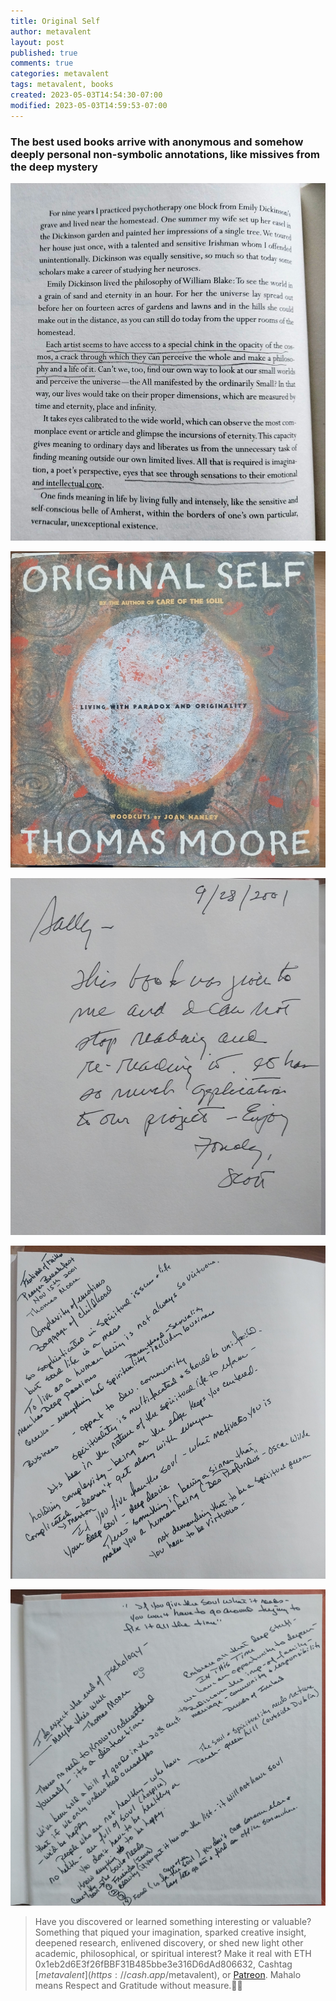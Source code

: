 ```yaml
---
title: Original Self
author: metavalent
layout: post
published: true
comments: true
categories: metavalent
tags: metavalent, books
created: 2023-05-03T14:54:30-07:00
modified: 2023-05-03T14:59:53-07:00
---
```



### The best used books arrive with anonymous and somehow deeply personal non-symbolic annotations, like missives from the deep mystery

![A Special Chink](/assets/images/4e81973a0b41e82290f37680a931efc7.jpg) 

![Cover](../assets/images/302f553c9d5ae8a229d109a2eb7c7ac1.jpg) 

![To Sally From Scott](/assets/images/b02c1c2572bcefbb8cfa3c4c865ca9b1.jpg) 

![Festival of Faiths](/assets/images/6579b759081ded0593458d4ac79b78eb.jpg) 

![The End Of Psychology](../assets/images/ab7d1e464948053904c348c188164634.jpg) 


<!-- Default Video Embed
Watch [Video_Title](https://youtu.be/JnA8GUtXpXY) if the embed below does not behave nicely. 

<!-- Native HTML5 Embed - GitHub LFS storage: append ?raw=true  
<video width="560" height="320" controls>
  <source src="https://github.com/metavalent/metavalent.github.io/blob/gh-pages/assets/audio-video/FILENAME.mp4?raw=true" type="video/mp4">
  <source src=src="https://github.com/metavalent/metavalent.github.io/blob/gh-pages/assets/audio-video/FILENAME.webm?raw=true" type="video/webm">
Your browser does not support the video tag.
</video>
-->

<!-- YouTube Player
<iframe id="ytplayer" type="text/html" width="560" height="320"
  src="https://www.youtube.com/embed/imA1lpOdEhQ?autoplay=1"
  frameborder="0"></iframe>
-->

<!-- Maybe HTML5 Audio Embed - GitHub LFS storage: append ?raw=true  
<audio controls>
  <source src="https://github.com/metavalent/metavalent.github.io/blob/gh-pages/assets/audio-video/FILENAME.mp4?raw=true" type="audio/mpeg">
  <source src="https://github.com/metavalent/metavalent.github.io/blob/gh-pages/assets/audio-video/FILENAME.mp4?raw=true" type="audio/ogg">
Your browser does not support the audio element.
</audio>
-->

<!-- For custom thumbnail
![alt text](/assets/images/image.jpg "title")
-->

<p></p>
<p></p>
<p></p>

> Have you discovered or learned something interesting or valuable? Something that piqued your imagination, sparked creative insight, deepened research, enlivened discovery, or shed new light other academic, philosophical, or spiritual interest? Make it real with ETH 0x1eb2d6E3f26fBBF31B485bbe3e316D6dAd806632, Cashtag [$metavalent](https://cash.app/$metavalent), or [Patreon](https://patreon.com/metavalent). Mahalo means Respect and Gratitude without measure.🙏🏼
